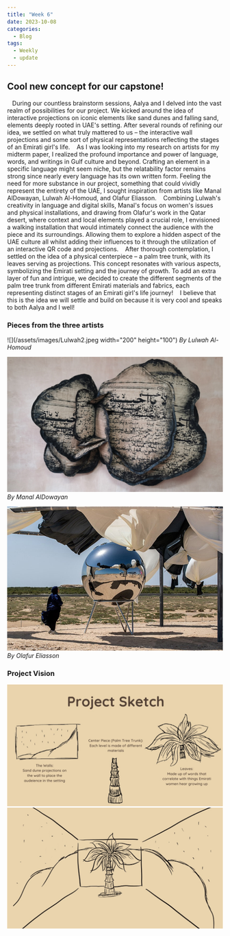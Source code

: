 ```yaml
---
title: "Week 6"
date: 2023-10-08
categories:
  - Blog
tags:
  - Weekly
  - update
---
```


## Cool new concept for our capstone!

    During our countless brainstorm sessions, Aalya and I delved into the vast realm of possibilities for our project. We kicked around the idea of interactive projections on iconic elements like sand dunes and falling sand, elements deeply rooted in UAE's setting. After several rounds of refining our idea, we settled on what truly mattered to us – the interactive wall projections and some sort of physical representations reflecting the stages of an Emirati girl's life.
     As I was looking into my research on artists for my midterm paper, I realized the profound importance and power of language, words, and writings in Gulf culture and beyond. Crafting an element in a specific language might seem niche, but the relatability factor remains strong since nearly every language has its own written form. Feeling the need for more substance in our project, something that could vividly represent the entirety of the UAE, I sought inspiration from artists like Manal AlDowayan, Lulwah Al-Homoud, and Olafur Eliasson.
    Combining Lulwah's creativity in language and digital skills, Manal's focus on women's issues and physical installations, and drawing from Olafur's work in the Qatar desert, where context and local elements played a crucial role, I envisioned a walking installation that would intimately connect the audience with the piece and its surroundings. Allowing them to explore a hidden aspect of the UAE culture all whilst adding their influences to it through the utilization of an interactive QR code and projections.
    After thorough contemplation, I settled on the idea of a physical centerpiece – a palm tree trunk, with its leaves serving as projections. This concept resonates with various aspects, symbolizing the Emirati setting and the journey of growth. To add an extra layer of fun and intrigue, we decided to create the different segments of the palm tree trunk from different Emirati materials and fabrics, each representing distinct stages of an Emirati girl's life journey!
   I believe that this is the idea we will settle and build on because it is very cool and speaks to both Aalya and I well!

### Pieces from the three artists
![](/assets/images/Lulwah2.jpeg width="200" height="100")
*By Lulwah Al-Homoud*

![](/assets/images/Manal1.jpg)
*By Manal AlDowayan*

![](/assets/images/Olafur1.jpeg)
*By Olafur Eliasson*

### Project Vision
![](/assets/images/vision1.jpg)
![](/assets/images/vision2.jpg)

